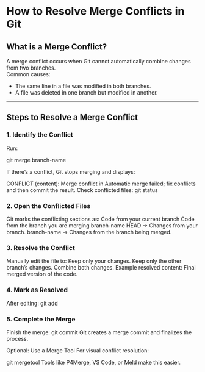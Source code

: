 # How to Resolve Merge Conflicts in Git

## What is a Merge Conflict?
A merge conflict occurs when Git cannot automatically combine changes from two branches.  
Common causes:
- The same line in a file was modified in both branches.
- A file was deleted in one branch but modified in another.

---

## Steps to Resolve a Merge Conflict

### 1. Identify the Conflict
Run:

git merge branch-name

If there’s a conflict, Git stops merging and displays:

CONFLICT (content): Merge conflict in <file>
Automatic merge failed; fix conflicts and then commit the result.
Check conflicted files:
git status

### 2. Open the Conflicted Files
Git marks the conflicting sections as:
Code from your current branch
Code from the branch you are merging
branch-name
HEAD → Changes from your branch.
branch-name → Changes from the branch being merged.

### 3. Resolve the Conflict
Manually edit the file to:
Keep only your changes.
Keep only the other branch’s changes.
Combine both changes.
Example resolved content:
Final merged version of the code.
### 4. Mark as Resolved
After editing:
git add <file>
### 5. Complete the Merge
Finish the merge:
git commit
Git creates a merge commit and finalizes the process.

Optional: Use a Merge Tool
For visual conflict resolution:

git mergetool
Tools like P4Merge, VS Code, or Meld make this easier.

